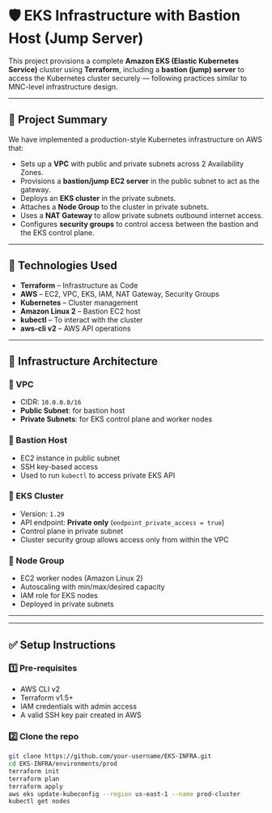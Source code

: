 # 🛡️ EKS Infrastructure with Bastion Host (Jump Server)

This project provisions a complete **Amazon EKS (Elastic Kubernetes Service)** cluster using **Terraform**, including a **bastion (jump) server** to access the Kubernetes cluster securely — following practices similar to MNC-level infrastructure design.

---

## 📌 Project Summary

We have implemented a production-style Kubernetes infrastructure on AWS that:

- Sets up a **VPC** with public and private subnets across 2 Availability Zones.
- Provisions a **bastion/jump EC2 server** in the public subnet to act as the gateway.
- Deploys an **EKS cluster** in the private subnets.
- Attaches a **Node Group** to the cluster in private subnets.
- Uses a **NAT Gateway** to allow private subnets outbound internet access.
- Configures **security groups** to control access between the bastion and the EKS control plane.

---

## 🔧 Technologies Used

- **Terraform** – Infrastructure as Code
- **AWS** – EC2, VPC, EKS, IAM, NAT Gateway, Security Groups
- **Kubernetes** – Cluster management
- **Amazon Linux 2** – Bastion EC2 host
- **kubectl** – To interact with the cluster
- **aws-cli v2** – AWS API operations

---

## 🧱 Infrastructure Architecture

### 🔹 VPC
- CIDR: `10.0.0.0/16`
- **Public Subnet**: for bastion host
- **Private Subnets**: for EKS control plane and worker nodes

### 🔹 Bastion Host
- EC2 instance in public subnet
- SSH key-based access
- Used to run `kubectl` to access private EKS API

### 🔹 EKS Cluster
- Version: `1.29`
- API endpoint: **Private only** (`endpoint_private_access = true`)
- Control plane in private subnet
- Cluster security group allows access only from within the VPC

### 🔹 Node Group
- EC2 worker nodes (Amazon Linux 2)
- Autoscaling with min/max/desired capacity
- IAM role for EKS nodes
- Deployed in private subnets

---


---

## ✅ Setup Instructions

### 1️⃣ Pre-requisites

- AWS CLI v2
- Terraform v1.5+
- IAM credentials with admin access
- A valid SSH key pair created in AWS

### 2️⃣ Clone the repo
```bash
git clone https://github.com/your-username/EKS-INFRA.git
cd EKS-INFRA/environments/prod
terraform init
terraform plan
terraform apply
aws eks update-kubeconfig --region us-east-1 --name prod-cluster
kubectl get nodes

